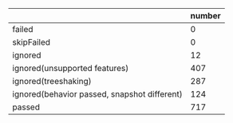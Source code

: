 |  | number |
|----| ---- |
| failed | 0 |
| skipFailed | 0 |
| ignored | 12 |
| ignored(unsupported features) | 407 |
| ignored(treeshaking) | 287 |
| ignored(behavior passed, snapshot different) | 124 |
| passed | 717 |
